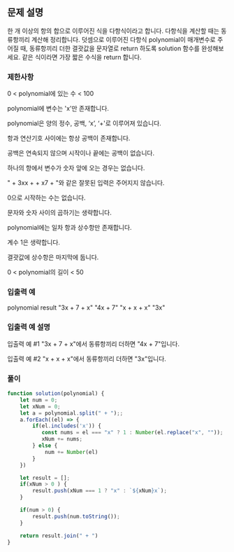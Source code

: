 ## 문제 설명

한 개 이상의 항의 합으로 이루어진 식을 다항식이라고 합니다. 다항식을 계산할 때는 동류항끼리 계산해 정리합니다. 덧셈으로 이루어진 다항식 polynomial이 매개변수로 주어질 때, 동류항끼리 더한 결괏값을 문자열로 return 하도록 solution 함수를 완성해보세요. 같은 식이라면 가장 짧은 수식을 return 합니다.

### 제한사항

0 < polynomial에 있는 수 < 100

polynomial에 변수는 'x'만 존재합니다.

polynomial은 양의 정수, 공백, ‘x’, ‘+'로 이루어져 있습니다.

항과 연산기호 사이에는 항상 공백이 존재합니다.

공백은 연속되지 않으며 시작이나 끝에는 공백이 없습니다.

하나의 항에서 변수가 숫자 앞에 오는 경우는 없습니다.

" + 3xx + + x7 + "와 같은 잘못된 입력은 주어지지 않습니다.

0으로 시작하는 수는 없습니다.

문자와 숫자 사이의 곱하기는 생략합니다.

polynomial에는 일차 항과 상수항만 존재합니다.

계수 1은 생략합니다.

결괏값에 상수항은 마지막에 둡니다.

0 < polynomial의 길이 < 50

### 입출력 예

polynomial result
"3x + 7 + x" "4x + 7"
"x + x + x" "3x"

### 입출력 예 설명

입출력 예 #1
"3x + 7 + x"에서 동류항끼리 더하면 "4x + 7"입니다.

입출력 예 #2
"x + x + x"에서 동류항끼리 더하면 "3x"입니다.

### 풀이

```javaScript
function solution(polynomial) {
    let num = 0;
    let xNum = 0;
    let a = polynomial.split(" + ");;
    a.forEach((el) => {
        if(el.includes('x')) {
           const nums = el === "x" ? 1 : Number(el.replace("x", ""));
           xNum += nums;
        } else {
            num += Number(el)
        }
    })

    let result = [];
    if(xNum > 0 ) {
        result.push(xNum === 1 ? "x" : `${xNum}x`);
    }

    if(num > 0) {
        result.push(num.toString());
    }

    return result.join(" + ")
}

```
